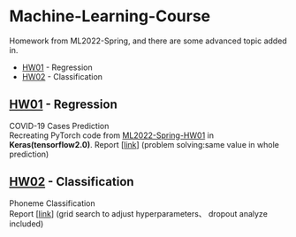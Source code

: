 # Machine-Learning-Course
Homework from  ML2022-Spring, and there are some advanced topic added in.
- [HW01](#HW01) - Regression
- [HW02](#HW02) - Classification

## <div id='HW01'>[HW01](HW01) - Regression</div>
COVID-19 Cases Prediction<br>
Recreating PyTorch code from [ML2022-Spring-HW01](https://github.com/virginiakm1988/ML2022-Spring/blob/main/HW01/HW01.ipynb) in **Keras(tensorflow2.0)**.
Report [[link](HW01/report_HW01.md)] (problem solving:same value in whole prediction)

## <div id='HW02'>[HW02](HW02) - Classification</div>
Phoneme Classification<br>
Report [[link](HW02/report_HW02.md)] (grid search to adjust hyperparameters、 dropout analyze included)
